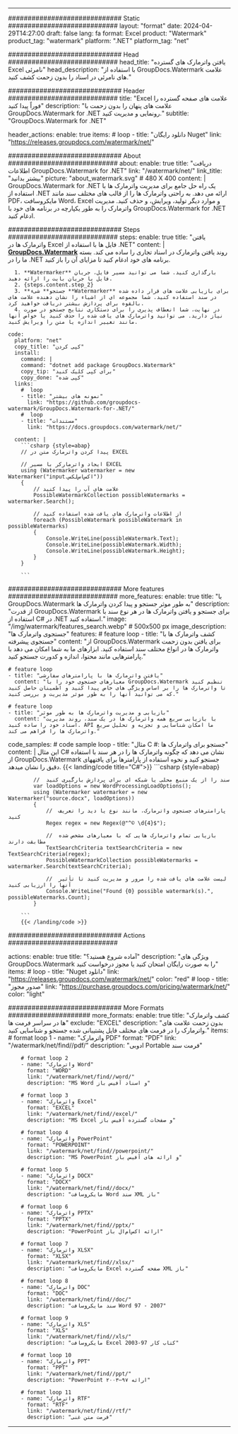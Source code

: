 
---
############################# Static ############################
layout: "format"
date:  2024-04-29T14:27:00
draft: false
lang: fa
format: Excel
product: "Watermark"
product_tag: "watermark"
platform: ".NET"
platform_tag: "net"

############################# Head ############################
head_title: "یافتن واترمارک های گسترده Excel نامرئی"
head_description: "با استفاده از GroupDocs.Watermark علامت های نامرئی در اسناد را بدون زحمت کشف کنید."

############################# Header ############################
title: "Excel علامت های صفحه گسترده را فوراً پیدا کنید" 
description: "علامت های پنهان را بدون زحمت با GroupDocs.Watermark for .NET رونمایی و مدیریت کنید."
subtitle: "GroupDocs.Watermark for .NET" 

header_actions:
  enable: true
  items:
    #  loop
    - title: "دانلود رایگان Nuget"
      link: "https://releases.groupdocs.com/watermark/net/"
      
############################# About ############################
about:
    enable: true
    title: "دریافت اطلاعات GroupDocs.Watermark for .NET"
    link: "/watermark/net/"
    link_title: "بیشتر بدانید"
    picture: "about_watermark.svg" # 480 X 400
    content: |
       GroupDocs.Watermark for .NET یک راه حل جامع برای مدیریت واترمارک ها با استفاده از .NET ارائه می دهد. به راحتی واترمارک ها را از قالب های مختلف سند مانند PDF، مایکروسافت Word، Excel و موارد دیگر تولید، ویرایش، و حذف کنید. مدیریت واترمارک را به طور یکپارچه در برنامه های خود با GroupDocs.Watermark for .NET ادغام کنید.

############################# Steps ############################
steps:
    enable: true
    title: "یافتن واترمارک ها در Excel فایل ها با استفاده از .NET"
    content: |
      **[GroupDocs.Watermark](https://products.groupdocs.com/watermark/net/)** روند یافتن واترمارک در اسناد تجاری را ساده می کند. بسته ما را در .NET برنامه های خود ادغام کنید تا مزایای آن را باز کنید.
      
      1. **Watermarker** بارگذاری کنید. شما می توانید مسیر فایل، جریان فایل یا جریان بایت را ارائه دهید.
      2. {steps.content.step_2}
      3. **جستجو** شیء **Watermarker** برای بازیابی علامت های قرار داده شده در سند استفاده کنید. شما مجموعه ای از اشیاء را نشان دهنده علامت های بالقوه برای پردازش بیشتر دریافت خواهید کرد.
      4. در نهایت، شما انعطاف پذیری را برای دستکاری نتایج جستجو در صورت نیاز دارید. می توانید واترمارک های یافت شده را حذف کنید یا خواص آنها مانند تغییر اندازه یا متن را ویرایش کنید.
   
    code:
      platform: "net"
      copy_title: "کپی کردن"
      install:
        command: |
        command: "dotnet add package GroupDocs.Watermark"
        copy_tip: "برای کپی کلیک کنید"
        copy_done: "کپی شده"
      links:
        #  loop
        - title: "نمونه های بیشتر"
          link: "https://github.com/groupdocs-watermark/GroupDocs.Watermark-for-.NET/"
        #  loop
        - title: "مستندات"
          link: "https://docs.groupdocs.com/watermark/net/"
          
      content: |
        ```csharp {style=abap}
        // پیدا کردن واترمارک متن در EXCEL

        // ایجاد واترمارکر با مسیر EXCEL
        using (Watermarker watermarker = new Watermarker("input.اکس‌اس‌لکس"))
        {
            // علامت های آب را پیدا کنید
            PossibleWatermarkCollection possibleWatermarks = watermarker.Search();

            // از اطلاعات واترمارک های یافت شده استفاده کنید
            foreach (PossibleWatermark possibleWatermark in possibleWatermarks)
            {
                Console.WriteLine(possibleWatermark.Text);
                Console.WriteLine(possibleWatermark.Width);
                Console.WriteLine(possibleWatermark.Height);
            }
        }
        
        ```            

############################# More features ############################
more_features:
  enable: true
  title: "با GroupDocs.Watermark به طور موثر جستجو و پیدا کردن واترمارک ها"
  description: "از قدرت GroupDocs.Watermark برای جستجو و یافتن واترمارک ها در هر نوع سند با استفاده از C# در .NET استفاده کنید."
  image: "/img/watermark/features_search.webp" # 500x500 px
  image_description: "جستجوی واترمارک ها"
  features:
    # feature loop
    - title: "کشف واترمارک ها با جستجوی پیشرفته"
      content: "از GroupDocs.Watermark برای یافتن بدون زحمت واترمارک ها در انواع مختلف سند استفاده کنید. ابزارهای ما به شما امکان می دهد با پارامترهایی مانند محتوا، اندازه و کدورت جستجو کنید."

    # feature loop
    - title: "یافتن واترمارک ها با پارامترهای سفارشی"
      content: "معیارهای جستجوی خود را با GroupDocs.Watermark تنظیم کنید تا واترمارک ها را بر اساس ویژگی های خاص پیدا کنید و اطمینان حاصل کنید که می توانید آنها را به طور موثر مدیریت و بررسی کنید."

    # feature loop
    - title: "بازیابی و مدیریت واترمارک ها به طور موثر"
      content: "با بازیابی سریع همه واترمارک ها در یک سند، روند مدیریت اسناد خود را ساده کنید. API ما امکان شناسایی و تجزیه و تحلیل سریع واترمارک ها را فراهم می کند."
      
  code_samples:
    # code sample loop
    - title: "مثال C #: جستجو برای واترمارک ها"
      content: |
        این مثال C# نشان می دهد که چگونه واترمارک ها را در هر سند با استفاده از GroupDocs.Watermark جستجو کنید و نحوه استفاده از پارامترها برای یافتههای دقیق را نشان میدهد.
        {{< landing/code title="C#">}}
        ```csharp {style=abap}
        
            //  سند را از یک منبع محلی یا شبکه ای برای پردازش بارگیری کنید
            var loadOptions = new WordProcessingLoadOptions();
            using (Watermarker watermarker = new Watermarker("source.docx", loadOptions))
            {
                //  پارامترهای جستجوی واترمارک، مانند نوع یا دید را تعریف کنید
                Regex regex = new Regex(@"^© \d{4}$");

                //  بازیابی تمام واترمارک هایی که با معیارهای مشخص شده مطابقت دارند
                TextSearchCriteria textSearchCriteria = new TextSearchCriteria(regex);
                PossibleWatermarkCollection possibleWatermarks = watermarker.Search(textSearchCriteria);

                //  لیست علامت های یافت شده را مرور و مدیریت کنید تا تأثیر آنها را ارزیابی کنید
                Console.WriteLine("Found {0} possible watermark(s).", possibleWatermarks.Count);
            }

        ```
        {{< /landing/code >}}


############################# Actions ############################

actions:
  enable: true
  title: "آماده شروع هستید؟"
  description: "ویژگی های GroupDocs.Watermark را به صورت رایگان امتحان کنید یا مجوز درخواست کنید"
  items:
    #  loop
    - title: "Nuget دانلود"
      link: "https://releases.groupdocs.com/watermark/net/"
      color: "red"
        #  loop
    - title: "صدور مجوز"
      link: "https://purchase.groupdocs.com/pricing/watermark/net/"
      color: "light"


############################# More Formats #####################
more_formats:
    enable: true
    title: "کشف واترمارک ها در سراسر فرمت ها"
    exclude: "EXCEL"
    description: "بدون زحمت علامت های واترمارک را در فرمت های مختلف فایل پشتیبانی شده جستجو و شناسایی کنید."
    items: 
        # format loop 1
        - name: "واترمارک PDF"
          format: "PDF"
          link: "/watermark/net/find//pdf/"
          description: "ادوبی Portable فرمت سند"

        # format loop 2
        - name: "واترمارک Word"
          format: "WORD"
          link: "/watermark/net/find//word/"
          description: "MS Word و اسناد آفیس باز"
          
        # format loop 3
        - name: "واترمارک Excel"
          format: "EXCEL"
          link: "/watermark/net/find//excel/"
          description: "MS Excel و صفحات گسترده آفیس باز"

        # format loop 4
        - name: "واترمارک PowerPoint"
          format: "POWERPOINT"
          link: "/watermark/net/find//powerpoint/"
          description: "MS PowerPoint و ارائه های آفیس باز"

        # format loop 5
        - name: "واترمارک DOCX"
          format: "DOCX"
          link: "/watermark/net/find//docx/"
          description: "مایکروسافت Word سند XML باز"
          
        # format loop 6
        - name: "واترمارک PPTX"
          format: "PPTX"
          link: "/watermark/net/find//pptx/"
          description: "PowerPoint ارائه اکس‌ام‌ال باز"
          
        # format loop 7
        - name: "واترمارک XLSX"
          format: "XLSX"
          link: "/watermark/net/find//xlsx/"
          description: "مایکروسافت Excel صفحه گسترده XML باز"

        # format loop 8
        - name: "واترمارک DOC"
          format: "DOC"
          link: "/watermark/net/find//doc/"
          description: "سند مایکروسافت Word 97 - 2007"

        # format loop 9
        - name: "واترمارک XLS"
          format: "XLS"
          link: "/watermark/net/find//xls/"
          description: "مایکروسافت Excel کتاب کار 97-2003"

        # format loop 10
        - name: "واترمارک PPT"
          format: "PPT"
          link: "/watermark/net/find//ppt/"
          description: "PowerPoint ارائه ۹۷—۲۰۰۳"

        # format loop 11
        - name: "واترمارک RTF"
          format: "RTF"
          link: "/watermark/net/find//rtf/"
          description: "فرمت متن غنی"

---